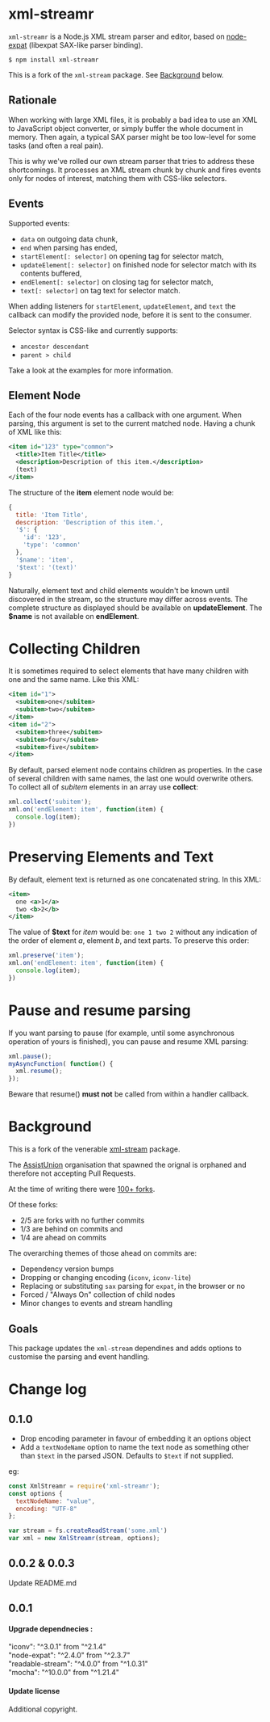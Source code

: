 # xml-streamr

`xml-streamr` is a Node.js XML stream parser and editor, based on
[node-expat](https://github.com/astro/node-expat) (libexpat SAX-like parser
binding).

    $ npm install xml-streamr

This is a fork of the `xml-stream` package. See [Background](#background) below.

## Rationale

When working with large XML files, it is probably a bad idea to use an XML to
JavaScript object converter, or simply buffer the whole document in memory.
Then again, a typical SAX parser might be too low-level for some tasks (and
often a real pain).

This is why we've rolled our own stream parser that tries to address these
shortcomings. It processes an XML stream chunk by chunk and fires events only
for nodes of interest, matching them with CSS-like selectors.

## Events

Supported events:

* `data` on outgoing data chunk,
* `end` when parsing has ended,
* `startElement[: selector]` on opening tag for selector match,
* `updateElement[: selector]` on finished node for selector match
  with its contents buffered,
* `endElement[: selector]` on closing tag for selector match,
* `text[: selector]` on tag text for selector match.

When adding listeners for `startElement`, `updateElement`, and `text` the
callback can modify the provided node, before it is sent to the consumer.

Selector syntax is CSS-like and currently supports:

* `ancestor descendant`
* `parent > child`

Take a look at the examples for more information.

## Element Node

Each of the four node events has a callback with one argument. When parsing,
this argument is set to the current matched node. Having a chunk of XML like
this:

```xml
<item id="123" type="common">
  <title>Item Title</title>
  <description>Description of this item.</description>
  (text)
</item>
```

The structure of the **item** element node would be:

```javascript
{
  title: 'Item Title',
  description: 'Description of this item.',
  '$': {
    'id': '123',
    'type': 'common'
  },
  '$name': 'item',
  '$text': '(text)'
}
```

Naturally, element text and child elements wouldn't be known until discovered
in the stream, so the structure may differ across events. The complete
structure as displayed should be available on **updateElement**. The **$name**
is not available on **endElement**.

# Collecting Children

It is sometimes required to select elements that have many children with
one and the same name. Like this XML:

```xml
<item id="1">
  <subitem>one</subitem>
  <subitem>two</subitem>
</item>
<item id="2">
  <subitem>three</subitem>
  <subitem>four</subitem>
  <subitem>five</subitem>
</item>
```

By default, parsed element node contains children as properties. In the case
of several children with same names, the last one would overwrite others.
To collect all of *subitem* elements in an array use **collect**:

```javascript
xml.collect('subitem');
xml.on('endElement: item', function(item) {
  console.log(item);
})
```

# Preserving Elements and Text

By default, element text is returned as one concatenated string. In this XML:

```xml
<item>
  one <a>1</a>
  two <b>2</b>
</item>
```

The value of **$text** for *item* would be: `one 1 two 2` without any
indication of the order of element *a*, element *b*, and text parts.
To preserve this order:

```javascript
xml.preserve('item');
xml.on('endElement: item', function(item) {
  console.log(item);
})
```

# Pause and resume parsing

If you want parsing to pause (for example, until some asynchronous operation 
of yours is finished), you can pause and resume XML parsing:
```javascript
xml.pause();
myAsyncFunction( function() {
  xml.resume();
});
```
Beware that resume() **must not** be called from within a handler callback.

# Background
This is a fork of the venerable [xml-stream](https://www.npmjs.com/package/xml-stream) package.

The [AssistUnion](https://github.com/assistunion) organisation that spawned the orignal is orphaned and therefore not accepting Pull Requests. 

At the time of writing there were [100+ forks](https://github.com/assistunion/xml-stream/network/members).

Of these forks:
- 2/5 are forks with no further commits
- 1/3 are behind on commits and
- 1/4 are ahead on commits

The overarching themes of those ahead on commits are:
- Dependency version bumps
- Dropping or changing encoding (`iconv`, `iconv-lite`)
- Replacing or substituting `sax` parsing for `expat`, in the browser or no
- Forced / "Always On" collection of child nodes
- Minor changes to events and stream handling

## Goals
This package updates the `xml-stream` dependines and adds options to customise the parsing and event handling.

# Change log

## 0.1.0
- Drop encoding parameter in favour of embedding it an options object
- Add a `textNodeName` option to name the text node as something other than `$text` in the parsed JSON. Defaults to `$text` if not supplied.

eg:
```javascript
const XmlStreamr = require('xml-streamr');
const options {
  textNodeName: "value",
  encoding: "UTF-8"
};

var stream = fs.createReadStream('some.xml')
var xml = new XmlStreamr(stream, options);
```
## 0.0.2 & 0.0.3
Update README.md
## 0.0.1
#### Upgrade dependnecies :
"iconv": "^3.0.1" from "^2.1.4"   
"node-expat": "^2.4.0" from "^2.3.7"   
"readable-stream": "^4.0.0" from "^1.0.31"   
"mocha": "^10.0.0" from "^1.21.4"   

#### Update license
Additional copyright.